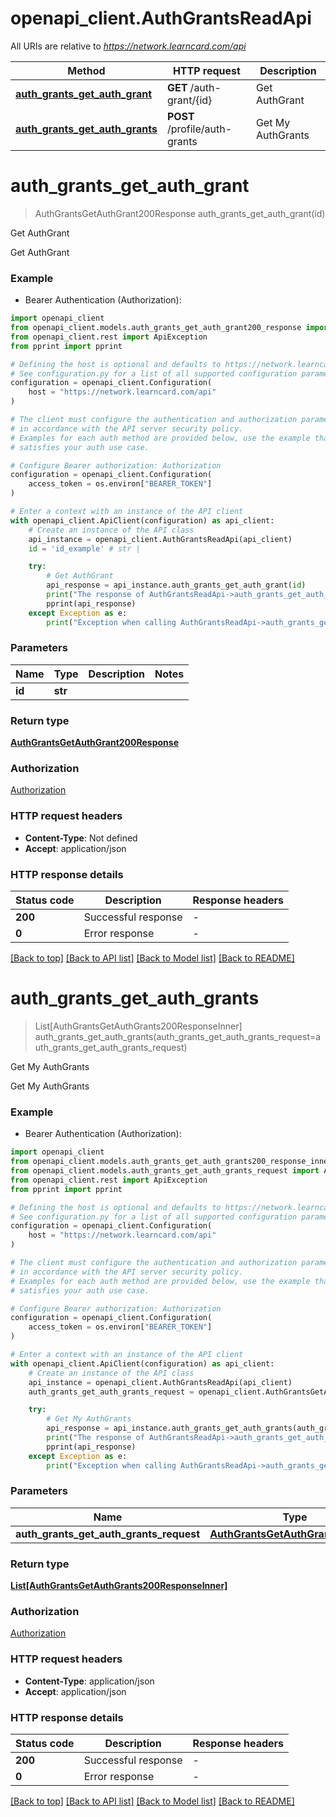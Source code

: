 # openapi_client.AuthGrantsReadApi

All URIs are relative to *https://network.learncard.com/api*

Method | HTTP request | Description
------------- | ------------- | -------------
[**auth_grants_get_auth_grant**](AuthGrantsReadApi.md#auth_grants_get_auth_grant) | **GET** /auth-grant/{id} | Get AuthGrant
[**auth_grants_get_auth_grants**](AuthGrantsReadApi.md#auth_grants_get_auth_grants) | **POST** /profile/auth-grants | Get My AuthGrants


# **auth_grants_get_auth_grant**
> AuthGrantsGetAuthGrant200Response auth_grants_get_auth_grant(id)

Get AuthGrant

Get AuthGrant

### Example

* Bearer Authentication (Authorization):

```python
import openapi_client
from openapi_client.models.auth_grants_get_auth_grant200_response import AuthGrantsGetAuthGrant200Response
from openapi_client.rest import ApiException
from pprint import pprint

# Defining the host is optional and defaults to https://network.learncard.com/api
# See configuration.py for a list of all supported configuration parameters.
configuration = openapi_client.Configuration(
    host = "https://network.learncard.com/api"
)

# The client must configure the authentication and authorization parameters
# in accordance with the API server security policy.
# Examples for each auth method are provided below, use the example that
# satisfies your auth use case.

# Configure Bearer authorization: Authorization
configuration = openapi_client.Configuration(
    access_token = os.environ["BEARER_TOKEN"]
)

# Enter a context with an instance of the API client
with openapi_client.ApiClient(configuration) as api_client:
    # Create an instance of the API class
    api_instance = openapi_client.AuthGrantsReadApi(api_client)
    id = 'id_example' # str | 

    try:
        # Get AuthGrant
        api_response = api_instance.auth_grants_get_auth_grant(id)
        print("The response of AuthGrantsReadApi->auth_grants_get_auth_grant:\n")
        pprint(api_response)
    except Exception as e:
        print("Exception when calling AuthGrantsReadApi->auth_grants_get_auth_grant: %s\n" % e)
```



### Parameters


Name | Type | Description  | Notes
------------- | ------------- | ------------- | -------------
 **id** | **str**|  | 

### Return type

[**AuthGrantsGetAuthGrant200Response**](AuthGrantsGetAuthGrant200Response.md)

### Authorization

[Authorization](../README.md#Authorization)

### HTTP request headers

 - **Content-Type**: Not defined
 - **Accept**: application/json

### HTTP response details

| Status code | Description | Response headers |
|-------------|-------------|------------------|
**200** | Successful response |  -  |
**0** | Error response |  -  |

[[Back to top]](#) [[Back to API list]](../README.md#documentation-for-api-endpoints) [[Back to Model list]](../README.md#documentation-for-models) [[Back to README]](../README.md)

# **auth_grants_get_auth_grants**
> List[AuthGrantsGetAuthGrants200ResponseInner] auth_grants_get_auth_grants(auth_grants_get_auth_grants_request=auth_grants_get_auth_grants_request)

Get My AuthGrants

Get My AuthGrants

### Example

* Bearer Authentication (Authorization):

```python
import openapi_client
from openapi_client.models.auth_grants_get_auth_grants200_response_inner import AuthGrantsGetAuthGrants200ResponseInner
from openapi_client.models.auth_grants_get_auth_grants_request import AuthGrantsGetAuthGrantsRequest
from openapi_client.rest import ApiException
from pprint import pprint

# Defining the host is optional and defaults to https://network.learncard.com/api
# See configuration.py for a list of all supported configuration parameters.
configuration = openapi_client.Configuration(
    host = "https://network.learncard.com/api"
)

# The client must configure the authentication and authorization parameters
# in accordance with the API server security policy.
# Examples for each auth method are provided below, use the example that
# satisfies your auth use case.

# Configure Bearer authorization: Authorization
configuration = openapi_client.Configuration(
    access_token = os.environ["BEARER_TOKEN"]
)

# Enter a context with an instance of the API client
with openapi_client.ApiClient(configuration) as api_client:
    # Create an instance of the API class
    api_instance = openapi_client.AuthGrantsReadApi(api_client)
    auth_grants_get_auth_grants_request = openapi_client.AuthGrantsGetAuthGrantsRequest() # AuthGrantsGetAuthGrantsRequest |  (optional)

    try:
        # Get My AuthGrants
        api_response = api_instance.auth_grants_get_auth_grants(auth_grants_get_auth_grants_request=auth_grants_get_auth_grants_request)
        print("The response of AuthGrantsReadApi->auth_grants_get_auth_grants:\n")
        pprint(api_response)
    except Exception as e:
        print("Exception when calling AuthGrantsReadApi->auth_grants_get_auth_grants: %s\n" % e)
```



### Parameters


Name | Type | Description  | Notes
------------- | ------------- | ------------- | -------------
 **auth_grants_get_auth_grants_request** | [**AuthGrantsGetAuthGrantsRequest**](AuthGrantsGetAuthGrantsRequest.md)|  | [optional] 

### Return type

[**List[AuthGrantsGetAuthGrants200ResponseInner]**](AuthGrantsGetAuthGrants200ResponseInner.md)

### Authorization

[Authorization](../README.md#Authorization)

### HTTP request headers

 - **Content-Type**: application/json
 - **Accept**: application/json

### HTTP response details

| Status code | Description | Response headers |
|-------------|-------------|------------------|
**200** | Successful response |  -  |
**0** | Error response |  -  |

[[Back to top]](#) [[Back to API list]](../README.md#documentation-for-api-endpoints) [[Back to Model list]](../README.md#documentation-for-models) [[Back to README]](../README.md)

